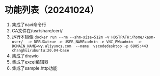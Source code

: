 # 功能列表（20241024）

1. 集成了navi命令行
2. CA文件在/usr/share/cert/
3. 运行本镜像 `docker run --rm --shm-size=512m -v HOSTPATH:/home/kasm-user/  -e DEBUG=true -e USER_NAME=admin -e VNC_PW=admin  -e DOMAIN_NAME=wy.aliyuncs.com  --name  vscodedesktop -p 6905:443 changhui/ubuntu:20.04-base`
4. 集成了drawio
5. 集成了excel编辑器
6. 集成了sample.http功能
